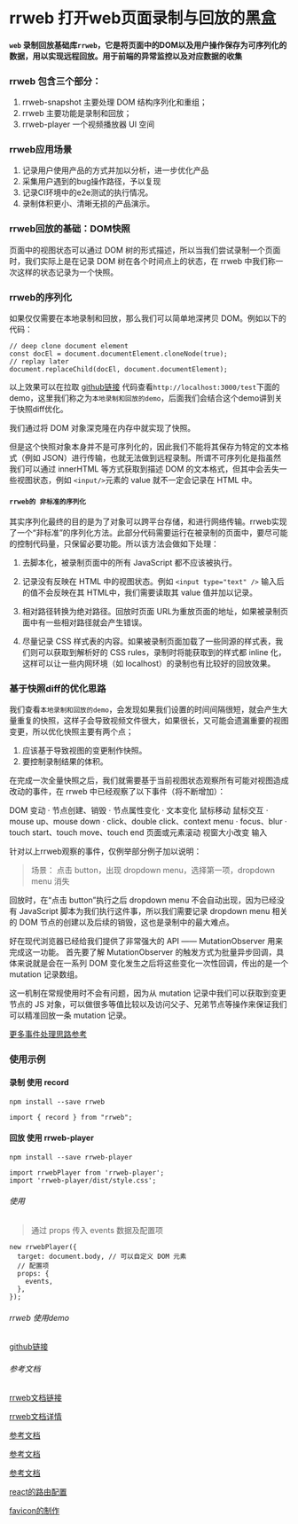 
# rrweb 打开web页面录制与回放的黑盒

#### `web` 录制回放基础库`rrweb`，它是将页面中的DOM以及用户操作保存为可序列化的数据，用以实现远程回放。用于前端的异常监控以及对应数据的收集

### rrweb 包含三个部分：

1. rrweb-snapshot 主要处理 DOM 结构序列化和重组；
2. rrweb 主要功能是录制和回放；
3. rrweb-player 一个视频播放器 UI 空间

### rrweb应用场景

1. 记录用户使用产品的方式并加以分析，进一步优化产品
2. 采集用户遇到的bug操作路径，予以复现
3. 记录CI环境中的e2e测试的执行情况。
4. 录制体积更小、清晰无损的产品演示。

### rrweb回放的基础：DOM快照

页面中的视图状态可以通过 DOM 树的形式描述，所以当我们尝试录制⼀个⻚⾯时，我们实际上是在记录 DOM 树在各个时间点上的状态，在 rrweb 中我们称⼀次这样的状态记录为⼀个快照。

### rrweb的序列化

如果仅仅需要在本地录制和回放，那么我们可以简单地深拷⻉ DOM。例如以下的代码：

```
// deep clone document element
const docEl = document.documentElement.cloneNode(true);
// replay later
document.replaceChild(docEl, document.documentElement);
```

以上效果可以在拉取 [github链接](https://github.com/suneai/rrweb-demo) 代码查看`http://localhost:3000/test`下面的demo，这里我们称之为`本地录制和回放的demo`，后面我们会结合这个demo讲到关于快照diff优化。

我们通过将 DOM 对象深克隆在内存中就实现了快照。

但是这个快照对象本⾝并不是可序列化的，因此我们不能将其保存为特定的⽂本格式（例如 JSON）进⾏传输，也就⽆法做到远程录制。所谓不可序列化是指虽然我们可以通过 innerHTML 等⽅式获取到描述 DOM 的⽂本格式，但其中会丢失⼀些视图状态，例如 `<input/>`元素的 value 就不⼀定会记录在 HTML 中。

#### `rrweb的 非标准的序列化`

其实序列化最终的目的是为了对象可以跨平台存储，和进行网络传输。rrweb实现了⼀个“⾮标准”的序列化⽅法。此部分代码需要运⾏在被录制的⻚⾯中，要尽可能的控制代码量，只保留必要功能。所以该方法会做如下处理：

1. 去脚本化，被录制⻚⾯中的所有 JavaScript 都不应该被执⾏。

2. 记录没有反映在 HTML 中的视图状态。例如 `<input type="text" />` 输⼊后的值不会反映在其 HTML中，我们需要读取其 value 值并加以记录。

3. 相对路径转换为绝对路径。回放时⻚⾯ URL为重放⻚⾯的地址，如果被录制⻚⾯中有⼀些相对路径就会产⽣错误。

4. 尽量记录 CSS 样式表的内容。如果被录制⻚⾯加载了⼀些同源的样式表，我们则可以获取到解析好的 CSS rules，录制时将能获取到的样式都 inline 化，这样可以让⼀些内⽹环境（如 localhost）的录制也有⽐较好的回放效果。

### 基于快照diff的优化思路

我们查看`本地录制和回放的demo`，会发现如果我们设置的时间间隔很短，就会产生大量重复的快照，这样子会导致视频文件很大，如果很长，又可能会遗漏重要的视图变更，所以优化快照主要有两个点；

1. 应该基于导致视图的变更制作快照。
2. 要控制录制结果的体积。

在完成一次全量快照之后，我们就需要基于当前视图状态观察所有可能对视图造成改动的事件，在 rrweb 中已经观察了以下事件（将不断增加）：

  DOM 变动
    · 节点创建、销毁
    · 节点属性变化
    · 文本变化
  鼠标移动
  鼠标交互
    · mouse up、mouse down
    · click、double click、context menu
    · focus、blur
    · touch start、touch move、touch end
  页面或元素滚动
  视窗大小改变
  输入

针对以上rrweb观察的事件，仅例举部分例子加以说明：
> 场景： 点击 button，出现 dropdown menu，选择第一项，dropdown menu 消失

回放时，在“点击 button”执行之后 dropdown menu 不会自动出现，因为已经没有 JavaScript 脚本为我们执行这件事，所以我们需要记录 dropdown menu 相关的 DOM 节点的创建以及后续的销毁，这也是录制中的最大难点。

好在现代浏览器已经给我们提供了非常强大的 API —— MutationObserver 用来完成这一功能。
首先要了解 MutationObserver 的触发方式为批量异步回调，具体来说就是会在一系列 DOM 变化发生之后将这些变化一次性回调，传出的是一个 mutation 记录数组。

这一机制在常规使用时不会有问题，因为从 mutation 记录中我们可以获取到变更节点的 JS 对象，可以做很多等值比较以及访问父子、兄弟节点等操作来保证我们可以精准回放一条 mutation 记录。

[更多事件处理思路参考](https://github.com/rrweb-io/rrweb/blob/master/docs/observer.zh_CN.md)

### 使用示例

#### 录制 使用 record

```
npm install --save rrweb

import { record } from "rrweb";

```

#### 回放 使用 rrweb-player

```
npm install --save rrweb-player

import rrwebPlayer from 'rrweb-player';
import 'rrweb-player/dist/style.css';
```

###### 使用

> 通过 props 传入 events 数据及配置项

```
new rrwebPlayer({
  target: document.body, // 可以自定义 DOM 元素
  // 配置项
  props: {
    events,
  },
});

```

###### rrweb 使用demo

[github链接](https://github.com/suneai/rrweb-demo)

###### 参考文档

[rrweb文档链接](https://github.com/rrweb-io/rrweb/blob/master/guide.zh_CN.md)

[rrweb文档详情](https://github.com/rrweb-io/rrweb/tree/master/docs)

[参考文档](https://juejin.cn/post/7011320139366793253)

[参考文档](https://zhuanlan.zhihu.com/p/60639266)

[参考文档](https://juejin.cn/post/6844903925213036552)

[react的路由配置](https://blog.csdn.net/hbiao68/article/details/98736501)

[favicon的制作](https://tool.lu/favicon/)
